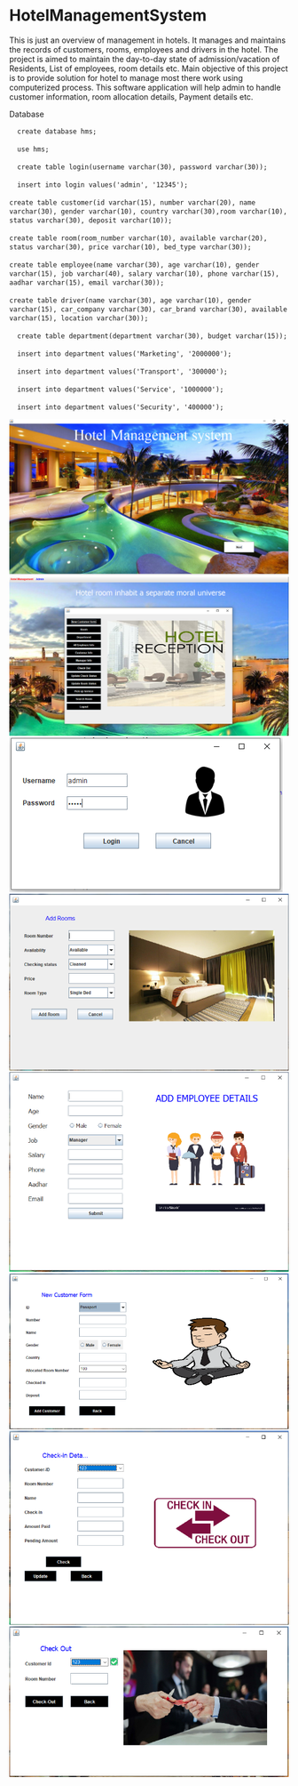 # HotelManagementSystem

   This is just an overview of management in hotels. It manages and maintains the records of customers, rooms, employees and drivers in the hotel. The project is aimed to 
maintain the day-to-day state of admission/vacation of Residents, List of employees, room details etc. Main objective of this project is to provide solution for hotel to 
manage most there work using computerized process. This software application will help admin to handle customer information, room allocation details, Payment details etc. 


Database 

      create database hms;

      use hms;

      create table login(username varchar(30), password varchar(30));

      insert into login values('admin', '12345');

    create table customer(id varchar(15), number varchar(20), name varchar(30), gender varchar(10), country varchar(30),room varchar(10), status varchar(30), deposit varchar(10));

    create table room(room_number varchar(10), available varchar(20), status varchar(30), price varchar(10), bed_type varchar(30));

    create table employee(name varchar(30), age varchar(10), gender varchar(15), job varchar(40), salary varchar(10), phone varchar(15), aadhar varchar(15), email varchar(30));

    create table driver(name varchar(30), age varchar(10), gender varchar(15), car_company varchar(30), car_brand varchar(30), available varchar(15), location varchar(30));

      create table department(department varchar(30), budget varchar(15));

      insert into department values('Marketing', '2000000');

      insert into department values('Transport', '300000');

      insert into department values('Service', '1000000');

      insert into department values('Security', '400000');




![Dashboard](https://github.com/pankz-104/HotelManagementSystem/blob/main/src/hotel/management/system/Image/Dashboard.png)
![Reception](https://github.com/pankz-104/HotelManagementSystem/blob/main/src/hotel/management/system/Image/Reception.png)
            ![Admin](https://github.com/pankz-104/HotelManagementSystem/blob/main/src/hotel/management/system/Image/Admin.png)
![AddRooms](https://github.com/pankz-104/HotelManagementSystem/blob/main/src/hotel/management/system/Image/AddRooms.png)
![AddEmployees](https://github.com/pankz-104/HotelManagementSystem/blob/main/src/hotel/management/system/Image/AddEmployee.png)
![NewEmployee](https://github.com/pankz-104/HotelManagementSystem/blob/main/src/hotel/management/system/Image/New_Customer.png)
![CheckIn](https://github.com/pankz-104/HotelManagementSystem/blob/main/src/hotel/management/system/Image/CheckIn.png)
![CheckOut](https://github.com/pankz-104/HotelManagementSystem/blob/main/src/hotel/management/system/Image/CheckOut.png)
